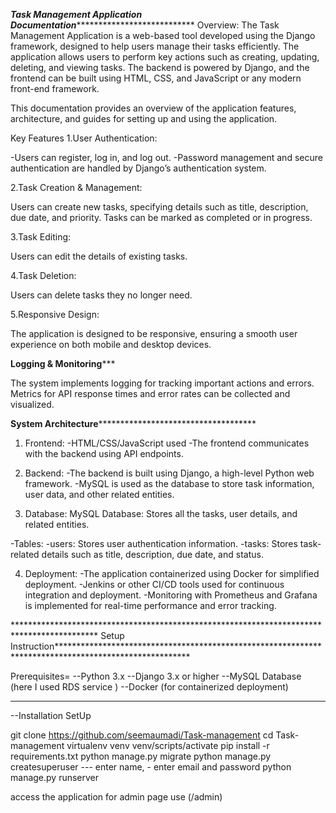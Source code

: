 ***********************************************************************Task Management Application Documentation**************************************************************************************************
Overview:
The Task Management Application is a web-based tool developed using the Django framework, designed to help users manage their tasks efficiently. The application allows users to perform key actions such as creating, updating, deleting, and viewing tasks. The backend is powered by Django, and the frontend can be built using HTML, CSS, and JavaScript or any modern front-end framework.

This documentation provides an overview of the application features, architecture, and guides for setting up and using the application.

Key Features
1.User Authentication:

-Users can register, log in, and log out.
-Password management and secure authentication are handled by Django’s authentication system.

2.Task Creation & Management:

Users can create new tasks, specifying details such as title, description, due date, and priority.
Tasks can be marked as completed or in progress.

3.Task Editing:

Users can edit the details of existing tasks.

4.Task Deletion:

Users can delete tasks they no longer need.

5.Responsive Design:

The application is designed to be responsive, ensuring a smooth user experience on both mobile and desktop devices.

******Logging & Monitoring*********

The system implements logging for tracking important actions and errors.
Metrics for API response times and error rates can be collected and visualized.

******************************************************************************System Architecture******************************************************************************************************************

1. Frontend:
-HTML/CSS/JavaScript used
-The frontend communicates with the backend using API endpoints.

2. Backend:
-The backend is built using Django, a high-level Python web framework.
-MySQL is used as the database to store task information, user data, and other related entities.

3. Database:
MySQL Database: Stores all the tasks, user details, and related entities.

-Tables:
 -users: Stores user authentication information.
-tasks: Stores task-related details such as title, description, due date, and status.

4. Deployment:
-The application  containerized using Docker for simplified deployment.
-Jenkins or other CI/CD tools used for continuous integration and deployment.
-Monitoring with Prometheus and Grafana is implemented for real-time performance and error tracking.

******************************************************************************************* Setup Instruction******************************************************************************************************

Prerequisites=
--Python 3.x
--Django 3.x or higher
--MySQL Database (here I used RDS service )
--Docker (for containerized deployment)

**************************************************************************************************************************************************************************************************************
--Installation SetUp

git clone https://github.com/seemaumadi/Task-management
cd Task-management
virtualenv venv
venv/scripts/activate
pip install -r requirements.txt
python manage.py migrate
python manage.py createsuperuser
--- enter name, - enter email and password
python manage.py runserver

access the application
for admin page use (/admin)


